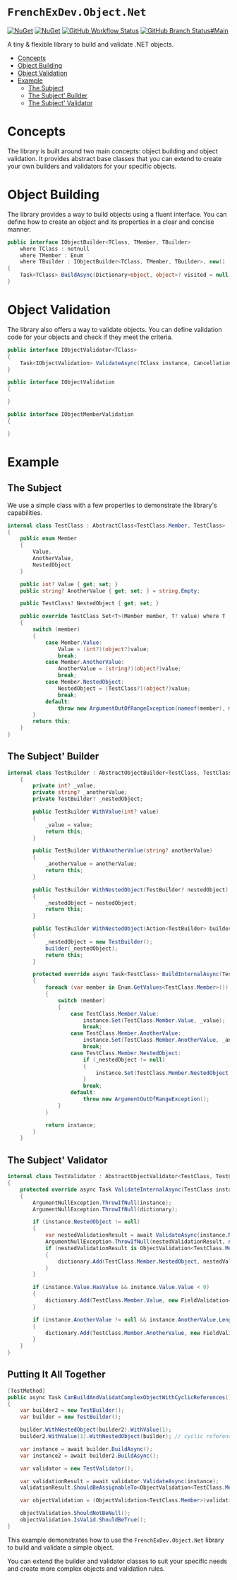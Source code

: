 # `FrenchExDev.Object.Net`


[![NuGet](https://img.shields.io/nuget/v/FrenchExDev.Object.Net.svg)](https://www.nuget.org/packages/FrenchExDev.Object.Net/)
[![NuGet](https://img.shields.io/nuget/dt/FrenchExDev.Object.Net.svg)](https://www.nuget.org/packages/FrenchExDev.Object.Net/)
[![GitHub Workflow Status](https://img.shields.io/github/actions/workflow/status/FrenchExDev/FrenchExDev.Object.Net/BuildTestPublish.yaml?branch=main&label=build&logo=github&style=flat-square)](https://github.com/FrenchExDev/FrenchExDev.Object.Net/actions/workflows/BuildTestPublish.yaml)
[![GitHub Branch Status#Main](https://img.shields.io/github/checks-status/FrenchExDev/FrenchExDev.Object.Net/main)](https://github.com/FrenchExDev/FrenchExDev.Object.Net/actions/workflows/BuildTestPublish.yaml)


A tiny & flexible library to build and validate .NET objects.

<!--TOC-->
- [Concepts](#concepts)
- [Object Building](#object-building)
- [Object Validation](#object-validation)
- [Example](#example)
  - [The Subject](#the-subject)
  - [The Subject' Builder](#the-subject-builder)
  - [The Subject' Validator](#the-subject-validator)
<!--/TOC-->

# Concepts

The library is built around two main concepts: object building and object validation. It provides abstract base classes that you can extend to create your own builders and validators for your specific objects.

# Object Building

The library provides a way to build objects using a fluent interface. You can define how to create an object and its properties in a clear and concise manner.

```csharp
public interface IObjectBuilder<TClass, TMember, TBuilder>
    where TClass : notnull
    where TMember : Enum
    where TBuilder : IObjectBuilder<TClass, TMember, TBuilder>, new()
{
    Task<TClass> BuildAsync(Dictionary<object, object>? visited = null, CancellationToken cancellationToken = default);
}
```

# Object Validation

The library also offers a way to validate objects. You can define validation code for your objects and check if they meet the criteria.

```csharp
public interface IObjectValidator<TClass>
{
    Task<IObjectValidation> ValidateAsync(TClass instance, CancellationToken cancellationToken = default);
}

public interface IObjectValidation
{

}

public interface IObjectMemberValidation
{

}

```

# Example

## The Subject

We use a simple class with a few properties to demonstrate the library's capabilities.

```csharp
internal class TestClass : AbstractClass<TestClass.Member, TestClass>
{
    public enum Member
    {
        Value,
        AnotherValue,
        NestedObject
    }

    public int? Value { get; set; }
    public string? AnotherValue { get; set; } = string.Empty;

    public TestClass? NestedObject { get; set; }

    public override TestClass Set<T>(Member member, T? value) where T : default
    {
        switch (member)
        {
            case Member.Value:
                Value = (int?)(object?)value;
                break;
            case Member.AnotherValue:
                AnotherValue = (string?)(object?)value;
                break;
            case Member.NestedObject:
                NestedObject = (TestClass?)(object?)value;
                break;
            default:
                throw new ArgumentOutOfRangeException(nameof(member), member, null);
        }
        return this;
    }
}
```

## The Subject' Builder

```csharp
internal class TestBuilder : AbstractObjectBuilder<TestClass, TestClass.Member, TestBuilder>
    {
        private int? _value;
        private string? _anotherValue;
        private TestBuilder? _nestedObject;

        public TestBuilder WithValue(int? value)
        {
            _value = value;
            return this;
        }

        public TestBuilder WithAnotherValue(string? anotherValue)
        {
            _anotherValue = anotherValue;
            return this;
        }

        public TestBuilder WithNestedObject(TestBuilder? nestedObject)
        {
            _nestedObject = nestedObject;
            return this;
        }

        public TestBuilder WithNestedObject(Action<TestBuilder> builder)
        {
            _nestedObject = new TestBuilder();
            builder(_nestedObject);
            return this;
        }

        protected override async Task<TestClass> BuildInternalAsync(TestClass instance, Dictionary<object, object>? visited = null, CancellationToken cancellationToken = default)
        {
            foreach (var member in Enum.GetValues<TestClass.Member>())
            {
                switch (member)
                {
                    case TestClass.Member.Value:
                        instance.Set(TestClass.Member.Value, _value);
                        break;
                    case TestClass.Member.AnotherValue:
                        instance.Set(TestClass.Member.AnotherValue, _anotherValue);
                        break;
                    case TestClass.Member.NestedObject:
                        if (_nestedObject != null)
                        {
                            instance.Set(TestClass.Member.NestedObject, await _nestedObject.BuildAsync(visited, cancellationToken));
                        }
                        break;
                    default:
                        throw new ArgumentOutOfRangeException();
                }
            }

            return instance;
        }
    }
```

## The Subject' Validator

```csharp
internal class TestValidator : AbstractObjectValidator<TestClass, TestClass.Member>
{
    protected override async Task ValidateInternalAsync(TestClass instance, ObjectValidation<TestClass.Member> dictionary, Dictionary<object, object> visited, CancellationToken cancellationToken = default)
    {
        ArgumentNullException.ThrowIfNull(instance);
        ArgumentNullException.ThrowIfNull(dictionary);

        if (instance.NestedObject != null)
        {
            var nestedValidationResult = await ValidateAsync(instance.NestedObject, visited, cancellationToken);
            ArgumentNullException.ThrowIfNull(nestedValidationResult, nameof(nestedValidationResult));
            if (nestedValidationResult is ObjectValidation<TestClass.Member> nestedObjectValidationCast && !nestedObjectValidationCast.IsValid)
            {
                dictionary.Add(TestClass.Member.NestedObject, nestedValidationResult);
            }
        }

        if (instance.Value.HasValue && instance.Value.Value < 0)
        {
            dictionary.Add(TestClass.Member.Value, new FieldValidation<TestClass.Member, string, int?>("Value must be non-negative", TestClass.Member.Value, instance.Value));
        }

        if (instance.AnotherValue != null && instance.AnotherValue.Length < 5)
        {
            dictionary.Add(TestClass.Member.AnotherValue, new FieldValidation<TestClass.Member, string, string>("AnotherValue must be at least 5 characters long", TestClass.Member.AnotherValue, instance.AnotherValue));
        }
    }
}
```

## Putting It All Together

```csharp
[TestMethod]
public async Task CanBuildAndValidatComplexObjectWithCyclicReferences()
{
    var builder2 = new TestBuilder();
    var builder = new TestBuilder();

    builder.WithNestedObject(builder2).WithValue(1);
    builder2.WithValue(1).WithNestedObject(builder); // cyclic reference

    var instance = await builder.BuildAsync();
    var instance2 = await builder2.BuildAsync();

    var validator = new TestValidator();

    var validationResult = await validator.ValidateAsync(instance);
    validationResult.ShouldBeAssignableTo<ObjectValidation<TestClass.Member>>();

    var objectValidation = (ObjectValidation<TestClass.Member>)validationResult;

    objectValidation.ShouldNotBeNull();
    objectValidation.IsValid.ShouldBeTrue();
}
```

This example demonstrates how to use the `FrenchExDev.Object.Net` library to build and validate a simple object. 

You can extend the builder and validator classes to suit your specific needs and create more complex objects and validation rules.